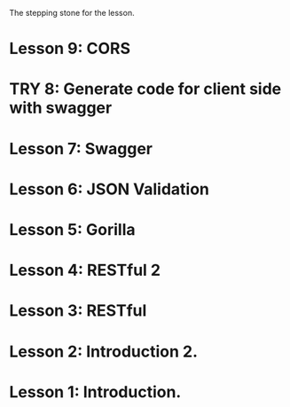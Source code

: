 The stepping stone for the lesson.

# Lesson 9: CORS

# TRY 8: Generate code for client side with swagger 

# Lesson 7: Swagger

# Lesson 6: JSON Validation

# Lesson 5: Gorilla

# Lesson 4: RESTful 2

# Lesson 3: RESTful

# Lesson 2: Introduction 2.

# Lesson 1: Introduction.
